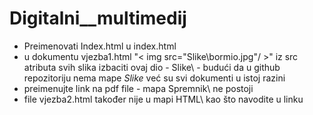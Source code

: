 # Digitalni__multimedij

- Preimenovati Index.html u index.html 
- u dokumentu vjezba1.html 
 "< img src="Slike\bormio.jpg"/ >" iz src atributa svih slika izbaciti ovaj dio - Slike\ - budući da u github repozitoriju nema mape _Slike_ već su svi dokumenti u istoj razini
 - preimenujte link na pdf file - mapa Spremnik\ ne postoji
 - file vjezba2.html također nije u mapi HTML\ kao što navodite u linku
